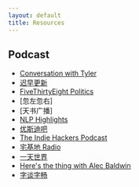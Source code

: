 ```yaml
---
layout: default
title: Resources
---
```


## Podcast

- [Conversation with Tyler]()
- [迟早更新]()
- [FiveThirtyEight Politics]()
- [忽左忽右]
- [天书广播]
- [NLP Highlights]()
- [优斯迪吧]()
- [The Indie Hackers Podcast]()
- [宅基地 Radio]()
- [一天世界]()
- [Here's the thing with Alec Baldwin]()
- [字谈字畅]()